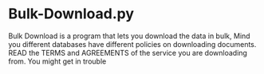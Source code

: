 # Bulk-Download.py
Bulk Download is a program that lets you download the data in bulk, Mind you different databases have different policies on downloading documents. READ the TERMS and AGREEMENTS of the service you are downloading from. You might get in trouble
